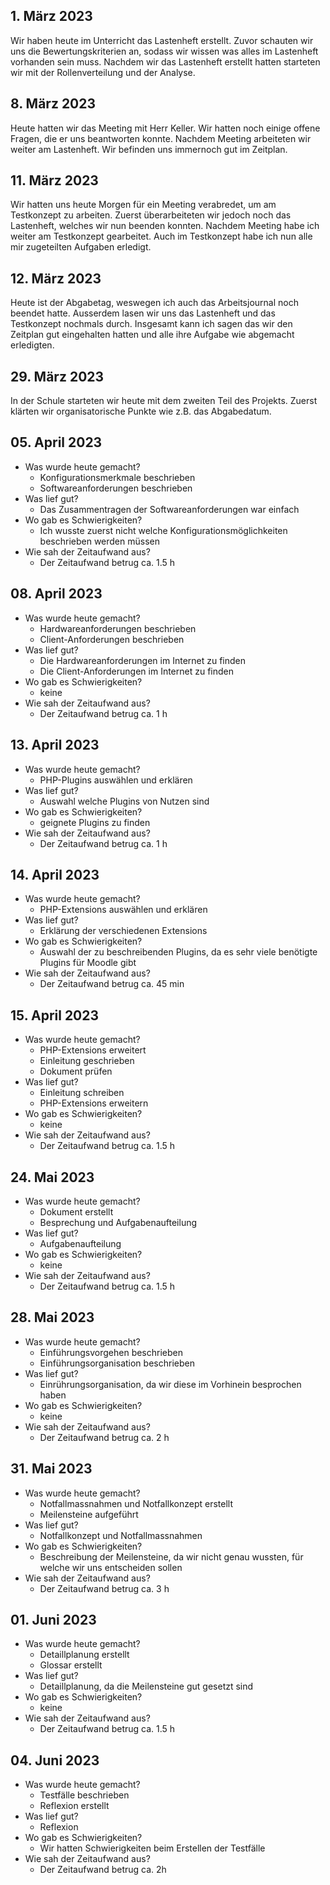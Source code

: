 ## 1. März 2023
Wir haben heute im Unterricht das Lastenheft erstellt. Zuvor schauten wir uns die Bewertungskriterien an, sodass wir wissen was alles im Lastenheft vorhanden sein muss. Nachdem wir das Lastenheft erstellt hatten starteten wir mit der Rollenverteilung und der Analyse.

## 8. März 2023
Heute hatten wir das Meeting mit Herr Keller. Wir hatten noch einige offene Fragen, die er uns beantworten konnte. Nachdem Meeting arbeiteten wir weiter am Lastenheft. Wir befinden uns immernoch gut im Zeitplan.

## 11. März 2023
Wir hatten uns heute Morgen für ein Meeting verabredet, um am Testkonzept zu arbeiten. Zuerst überarbeiteten wir jedoch noch das Lastenheft, welches wir nun beenden konnten. Nachdem Meeting habe ich weiter am Testkonzept gearbeitet. Auch im Testkonzept habe ich nun alle mir zugeteilten Aufgaben erledigt.

## 12. März 2023
Heute ist der Abgabetag, weswegen ich auch das Arbeitsjournal noch beendet hatte. Ausserdem lasen wir uns das Lastenheft und das Testkonzept nochmals durch. Insgesamt kann ich sagen das wir den Zeitplan gut eingehalten hatten und alle ihre Aufgabe wie abgemacht erledigten.

## 29. März 2023
In der Schule starteten wir heute mit dem zweiten Teil des Projekts. Zuerst klärten wir organisatorische Punkte wie z.B. das Abgabedatum.

## 05. April 2023
- Was wurde heute gemacht?
  - Konfigurationsmerkmale beschrieben
  - Softwareanforderungen beschrieben
- Was lief gut?
  - Das Zusammentragen der Softwareanforderungen war einfach
- Wo gab es Schwierigkeiten?
  - Ich wusste zuerst nicht welche Konfigurationsmöglichkeiten beschrieben werden müssen
- Wie sah der Zeitaufwand aus?
  - Der Zeitaufwand betrug ca. 1.5 h

## 08. April 2023
- Was wurde heute gemacht?
  - Hardwareanforderungen beschrieben
  - Client-Anforderungen beschrieben
- Was lief gut?
  - Die Hardwareanforderungen im Internet zu finden
  - Die Client-Anforderungen im Internet zu finden
- Wo gab es Schwierigkeiten?
  - keine
- Wie sah der Zeitaufwand aus?
  - Der Zeitaufwand betrug ca. 1 h
 
## 13. April 2023
- Was wurde heute gemacht?
  - PHP-Plugins auswählen und erklären
- Was lief gut?
  - Auswahl welche Plugins von Nutzen sind
- Wo gab es Schwierigkeiten?
  - geignete Plugins zu finden
- Wie sah der Zeitaufwand aus?
  - Der Zeitaufwand betrug ca. 1 h

## 14. April 2023
- Was wurde heute gemacht?
  - PHP-Extensions auswählen und erklären
- Was lief gut?
  - Erklärung der verschiedenen Extensions
- Wo gab es Schwierigkeiten?
  - Auswahl der zu beschreibenden Plugins, da es sehr viele benötigte Plugins für Moodle gibt
- Wie sah der Zeitaufwand aus?
  - Der Zeitaufwand betrug ca. 45 min

## 15. April 2023
- Was wurde heute gemacht?
  - PHP-Extensions erweitert
  - Einleitung geschrieben
  - Dokument prüfen
- Was lief gut?
  - Einleitung schreiben
  - PHP-Extensions erweitern
- Wo gab es Schwierigkeiten?
  - keine
- Wie sah der Zeitaufwand aus?
  - Der Zeitaufwand betrug ca. 1.5 h
 
## 24. Mai 2023
- Was wurde heute gemacht?
  - Dokument erstellt
  - Besprechung und Aufgabenaufteilung
- Was lief gut?
  - Aufgabenaufteilung
- Wo gab es Schwierigkeiten?
  - keine
- Wie sah der Zeitaufwand aus?
  - Der Zeitaufwand betrug ca. 1.5 h

## 28. Mai 2023
- Was wurde heute gemacht?
  - Einführungsvorgehen beschrieben
  - Einführungsorganisation beschrieben
- Was lief gut?
  - Einrührungsorganisation, da wir diese im Vorhinein besprochen haben
- Wo gab es Schwierigkeiten?
  - keine
- Wie sah der Zeitaufwand aus?
  - Der Zeitaufwand betrug ca. 2 h

## 31. Mai 2023
- Was wurde heute gemacht?
  - Notfallmassnahmen und Notfallkonzept erstellt
  - Meilensteine aufgeführt
- Was lief gut?
  - Notfallkonzept und Notfallmassnahmen
- Wo gab es Schwierigkeiten?
  - Beschreibung der Meilensteine, da wir nicht genau wussten, für welche wir uns entscheiden sollen
- Wie sah der Zeitaufwand aus?
  - Der Zeitaufwand betrug ca. 3 h

## 01. Juni 2023
- Was wurde heute gemacht?
  - Detaillplanung erstellt
  - Glossar erstellt
- Was lief gut?
  - Detaillplanung, da die Meilensteine gut gesetzt sind
- Wo gab es Schwierigkeiten?
  - keine
- Wie sah der Zeitaufwand aus?
  - Der Zeitaufwand betrug ca. 1.5 h

## 04. Juni 2023
- Was wurde heute gemacht?
  - Testfälle beschrieben
  - Reflexion erstellt
- Was lief gut?
  - Reflexion
- Wo gab es Schwierigkeiten?
  - Wir hatten Schwierigkeiten beim Erstellen der Testfälle
- Wie sah der Zeitaufwand aus?
  - Der Zeitaufwand betrug ca. 2h
